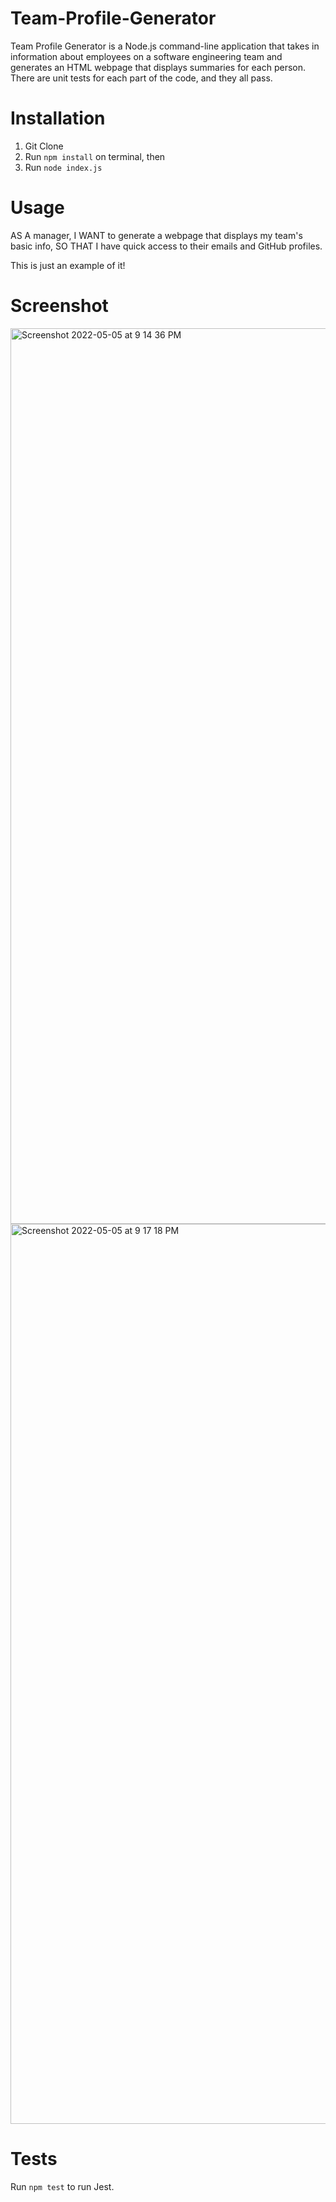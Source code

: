 # Team-Profile-Generator

Team Profile Generator is a Node.js command-line application that takes in information about employees on a software engineering team and generates an HTML webpage that displays summaries for each person. There are unit tests for each part of the code, and they all pass.

# Installation
1. Git Clone
2. Run `npm install` on terminal, then
3. Run `node index.js`

# Usage
AS A manager,
I WANT to generate a webpage that displays my team's basic info,
SO THAT I have quick access to their emails and GitHub profiles.

This is just an example of it!

# Screenshot
<img width="1433" alt="Screenshot 2022-05-05 at 9 14 36 PM" src="https://user-images.githubusercontent.com/95050386/167051357-9c1f79be-4f88-4197-ac14-6a3edcbc1ca2.png">

<img width="1440" alt="Screenshot 2022-05-05 at 9 17 18 PM" src="https://user-images.githubusercontent.com/95050386/167051368-60d63d99-2401-4935-b947-3b1fc3e975fb.png">

# Tests
Run `npm test` to run Jest.
